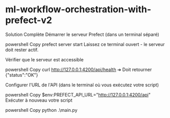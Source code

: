 # ml-workflow-orchestration-with-prefect-v2

Solution Complète
Démarrer le serveur Prefect (dans un terminal séparé)

powershell
Copy
prefect server start
Laissez ce terminal ouvert - le serveur doit rester actif.

Vérifier que le serveur est accessible

powershell
Copy
curl http://127.0.0.1:4200/api/health
➔ Doit retourner {"status":"OK"}

Configurer l'URL de l'API (dans le terminal où vous exécutez votre script)

powershell
Copy
$env:PREFECT_API_URL="http://127.0.0.1:4200/api"
Exécuter à nouveau votre script

powershell
Copy
python .\main.py